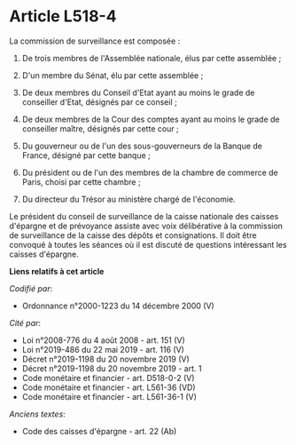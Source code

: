 # Article L518-4

La commission de surveillance est composée :

1. De trois membres de l'Assemblée nationale, élus par cette assemblée ;

2. D'un membre du Sénat, élu par cette assemblée ;

3. De deux membres du Conseil d'Etat ayant au moins le grade de conseiller d'Etat, désignés par ce conseil ;

4. De deux membres de la Cour des comptes ayant au moins le grade de conseiller maître, désignés par cette cour ;

5. Du gouverneur ou de l'un des sous-gouverneurs de la Banque de France, désigné par cette banque ;

6. Du président ou de l'un des membres de la chambre de commerce de Paris, choisi par cette chambre ;

7. Du directeur du Trésor au ministère chargé de l'économie.

Le président du conseil de surveillance de la caisse nationale des caisses d'épargne et de prévoyance assiste avec voix
délibérative à la commission de surveillance de la caisse des dépôts et consignations. Il doit être convoqué à toutes les
séances où il est discuté de questions intéressant les caisses d'épargne.

**Liens relatifs à cet article**

_Codifié par_:

  - Ordonnance n°2000-1223 du 14 décembre 2000 (V)

_Cité par_:

  - Loi n°2008-776 du 4 août 2008 - art. 151 (V)
  - Loi n°2019-486 du 22 mai 2019 - art. 116 (V)
  - Décret n°2019-1198 du 20 novembre 2019 (V)
  - Décret n°2019-1198 du 20 novembre 2019 - art. 1
  - Code monétaire et financier - art. D518-0-2 (V)
  - Code monétaire et financier - art. L561-36 (VD)
  - Code monétaire et financier - art. L561-36-1 (V)

_Anciens textes_:

  - Code des caisses d'épargne - art. 22 (Ab)
